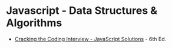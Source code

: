 Javascript - Data Structures & Algorithms
=========================================

* [Cracking the Coding Interview - JavaScript Solutions](https://github.com/careercup/CtCI-6th-Edition-JavaScript) - 6th Ed.
